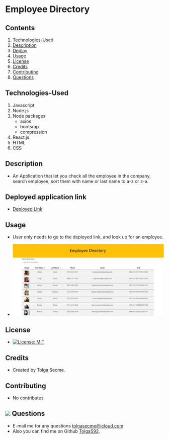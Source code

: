 # Employee Directory

## Contents

1. [Technologies-Used](#Technologies-Used)
2. [Description](#Description)
3. [Deploy](#Link)
4. [Usage](#Usage)
5. [License](#License)
6. [Credits](#Credits)
7. [Contributing](#Contributing)
8. [Questions](#Questions)

## Technologies-Used

1. Javascript
2. Node.js
3. Node packages
   - axios
   - bootsrap
   - compression
4. React.js
5. HTML
6. CSS

## Description

- An Application that let you check all the employee in the company, search employee, sort them with name or last name to a-z or z-a.

## Deployed application link

- [Deployed Link](https://tolgas92.github.io/employeedirectories/)

## Usage

- User only needs to go to the deployed link, and look up for an employee.

- ![Home Page](public/images/homepage.jpg)

## License

- [![License: MIT](https://img.shields.io/badge/License-MIT-yellow.svg)](https://opensource.org/licenses/MIT)

## Credits

- Created by Tolga Secme.

## Contributing

- No contributes.

## <img src="https://icons.iconarchive.com/icons/social-media-icons/social-buntings/48/Aim-icon.png"> Questions

- E-mail me for any questions [tolgasecme@icloud.com](mailto:tolgasecme@icloud.com)
- Also you can find me on Github [TolgaS92](https://github.com/TolgaS92).
